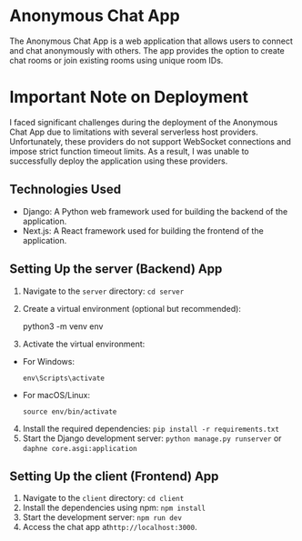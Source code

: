 
# Anonymous Chat App

The Anonymous Chat App is a web application that allows users to connect and chat anonymously with others. The app provides the option to create chat rooms or join existing rooms using unique room IDs.

# Important Note on Deployment

I faced significant challenges during the deployment of the Anonymous Chat App due to limitations with several serverless host providers. Unfortunately, these providers do not support WebSocket connections and impose strict function timeout limits. As a result, I was unable to successfully deploy the application using these providers.

## Technologies Used

- Django: A Python web framework used for building the backend of the application.
- Next.js: A React framework used for building the frontend of the application.

## Setting Up the server (Backend) App

1. Navigate to the `server` directory:
	`cd server`

2. Create a virtual environment (optional but recommended):

    python3 -m venv env

3. Activate the virtual environment:
- For Windows:
  ```
  env\Scripts\activate
  ```
- For macOS/Linux:
  ```
  source env/bin/activate
  ```

4. Install the required dependencies:
	`pip install -r requirements.txt`
6. Start the Django development server:
`python manage.py runserver`
 or 
 `daphne core.asgi:application`

## Setting Up the client (Frontend) App

1. Navigate to the `client` directory:
    `cd client`
2. Install the dependencies using npm:
	`npm install`
3. Start the development server:
	`npm run dev`
4. Access the chat app at`http://localhost:3000`.







